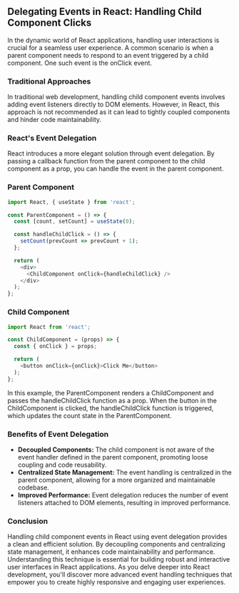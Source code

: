 ## Delegating Events in React: Handling Child Component Clicks

In the dynamic world of React applications, handling user interactions is crucial for a seamless user experience. A common scenario is when a parent component needs to respond to an event triggered by a child component. One such event is the onClick event.

### Traditional Approaches

In traditional web development, handling child component events involves adding event listeners directly to DOM elements. However, in React, this approach is not recommended as it can lead to tightly coupled components and hinder code maintainability.

### React's Event Delegation

React introduces a more elegant solution through event delegation. By passing a callback function from the parent component to the child component as a prop, you can handle the event in the parent component.

### Parent Component

```javascript
import React, { useState } from 'react';

const ParentComponent = () => {
  const [count, setCount] = useState(0);

  const handleChildClick = () => {
    setCount(prevCount => prevCount + 1);
  };

  return (
    <div>
      <ChildComponent onClick={handleChildClick} />
    </div>
  );
};
```

### Child Component

```javascript
import React from 'react';

const ChildComponent = (props) => {
  const { onClick } = props;

  return (
    <button onClick={onClick}>Click Me</button>
  );
};
```

In this example, the ParentComponent renders a ChildComponent and passes the handleChildClick function as a prop. When the button in the ChildComponent is clicked, the handleChildClick function is triggered, which updates the count state in the ParentComponent.

### Benefits of Event Delegation

* **Decoupled Components:** The child component is not aware of the event handler defined in the parent component, promoting loose coupling and code reusability.
* **Centralized State Management:** The event handling is centralized in the parent component, allowing for a more organized and maintainable codebase.
* **Improved Performance:** Event delegation reduces the number of event listeners attached to DOM elements, resulting in improved performance.

### Conclusion

Handling child component events in React using event delegation provides a clean and efficient solution. By decoupling components and centralizing state management, it enhances code maintainability and performance. Understanding this technique is essential for building robust and interactive user interfaces in React applications. As you delve deeper into React development, you'll discover more advanced event handling techniques that empower you to create highly responsive and engaging user experiences.
